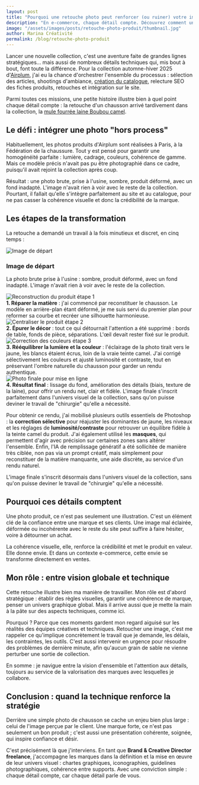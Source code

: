 ```yaml
---
layout: post
title: "Pourquoi une retouche photo peut renforcer (ou ruiner) votre image de marque"
description: "En e-commerce, chaque détail compte. Découvrez comment une retouche photo produit peut transformer l’image d’une marque et renforcer sa crédibilité."
image: "/assets/images/posts/retouche-photo-produit/thumbnail.jpg"
author: Marina Créativité
permalink: /blog/retouche-photo-produit
---
```

Lancer une nouvelle collection, c'est une aventure faite de grandes lignes stratégiques… mais aussi de nombreux détails techniques qui, mis bout à bout, font toute la différence. Pour la collection automne-hiver 2025 d'[Airplum](https://airplum.fr/), j'ai eu la chance d'orchestrer l'ensemble du processus : sélection des articles, shootings d'ambiance, [création du catalogue](https://marina-creativite.fr/blog/catalogues-airplum), relecture SEO des fiches produits, retouches et intégration sur le site.

Parmi toutes ces missions, une petite histoire illustre bien à quel point chaque détail compte : la retouche d'un chausson arrivé tardivement dans la collection, la [mule fourrée laine Boubou camel](https://airplum.fr/produit/mules-fourees-laine-femme-boubou-camel/).

## Le défi : intégrer une photo "hors process"
Habituellement, les photos produits d'Airplum sont réalisées à Paris, à la Fédération de la chaussure. Tout y est pensé pour garantir une homogénéité parfaite : lumière, cadrage, couleurs, cohérence de gamme. Mais ce modèle précis n'avait pas pu être photographié dans ce cadre, puisqu'il avait rejoint la collection après coup.

Résultat : une photo brute, prise à l'usine, sombre, produit déformé, avec un fond inadapté. L'image n'avait rien à voir avec le reste de la collection. Pourtant, il fallait qu'elle s'intègre parfaitement au site et au catalogue, pour ne pas casser la cohérence visuelle et donc la crédibilité de la marque.

## Les étapes de la transformation
La retouche a demandé un travail à la fois minutieux et discret, en cinq temps :

<div class="container container-row centered-content">
    <div>
        <img alt="Image de départ" class="medium" src="{{"/assets/images/posts/retouche-photo-produit/Photo_originale_etape_1.png" | relative_url }}" />
    </div>
    <div class="container-item-1">
        <h3>Image de départ</h3>
        <p>
            La photo brute prise à l'usine : sombre, produit déformé, avec un fond inadapté. L'image n'avait rien à voir avec le reste de la collection.
        </p>
    </div>
</div>



<div class="container container-row centered-content">
    <div>
        <img alt="Reconstruction du produit étape 1" class="medium" src="{{"/assets/images/posts/retouche-photo-produit/Photoshop_reconstruction_du_produit_etape_2.png" | relative_url }}" />
    </div>
    <div class="container-item-1">
        <b>1. Réparer la matière</b> : j'ai commencé par reconstituer le chausson. Le modèle en arrière-plan étant déformé, je me suis servi du premier plan pour reformer sa courbe et recréer une silhouette harmonieuse.
    </div>
</div>

<div class="container container-row centered-content">
    <div>
        <img alt="Centraliser le produit étape 2" class="medium" src="{{"/assets/images/posts/retouche-photo-produit/Photoshop_centraliser_le_produit_etape_3.png" | relative_url }}" />
    </div>
    <div class="container-item-1">
        <b>2. Épurer le décor</b> : tout ce qui détournait l'attention a été supprimé : bords de table, fonds de pièce, séparations. L'œil devait rester fixé sur le produit.
    </div>
</div>



<div class="container container-row centered-content">
    <div>
        <img alt="Correction des couleurs étape 3" class="medium" src="{{"/assets/images/posts/retouche-photo-produit/Photoshop_correction_de_couleurs_etape_4.png" | relative_url }}" />
    </div>
    <div class="container-item-1">
        <b>3. Rééquilibrer la lumière et la couleur</b> : l'éclairage de la photo tirait vers le jaune, les blancs étaient écrus, loin de la vraie teinte camel. J'ai corrigé sélectivement les couleurs et ajusté luminosité et contraste, tout en préservant l'ombre naturelle du chausson pour garder un rendu authentique.
    </div>
</div>

<div class="container container-row centered-content">
    <div>
        <img alt="Photo finale pour mise en ligne" class="medium" src="{{"/assets/images/posts/retouche-photo-produit/Photo_finale_pour_mise_en_ligne.png" | relative_url }}" />
    </div>
    <div class="container-item-1">
        <b>4. Résultat final</b> : lissage du fond, amélioration des détails (biais, texture de la laine), pour offrir un rendu net, clair et fidèle. L'image finale s'inscrit parfaitement dans l'univers visuel de la collection, sans qu'on puisse deviner le travail de "chirurgie" qu'elle a nécessité.
    </div>
</div>

Pour obtenir ce rendu, j'ai mobilisé plusieurs outils essentiels de Photoshop : la **correction sélective** pour réajuster les dominantes de jaune, les niveaux et les réglages de **luminosité/contraste** pour retrouver un équilibre fidèle à la teinte camel du produit. J'ai également utilisé les **masques**, qui permettent d'agir avec précision sur certaines zones sans altérer l'ensemble. Enfin, l'IA de remplissage génératif a été sollicitée de manière très ciblée, non pas via un prompt créatif, mais simplement pour reconstituer de la matière manquante, une aide discrète, au service d'un rendu naturel.

L'image finale s'inscrit désormais dans l'univers visuel de la collection, sans qu'on puisse deviner le travail de "chirurgie" qu'elle a nécessité.

## Pourquoi ces détails comptent
Une photo produit, ce n'est pas seulement une illustration. C'est un élément clé de la confiance entre une marque et ses clients. Une image mal éclairée, déformée ou incohérente avec le reste du site peut suffire à faire hésiter, voire à détourner un achat.

La cohérence visuelle, elle, renforce la crédibilité et met le produit en valeur. Elle donne envie. Et dans un contexte e-commerce, cette envie se transforme directement en ventes.

## Mon rôle : entre vision globale et technique
Cette retouche illustre bien ma manière de travailler. Mon rôle est d'abord stratégique : établir des règles visuelles, garantir une cohérence de marque, penser un univers graphique global. Mais il arrive aussi que je mette la main à la pâte sur des aspects techniques, comme ici.

Pourquoi ? Parce que ces moments gardent mon regard aiguisé sur les réalités des équipes créatives et techniques. Retoucher une image, c'est me rappeler ce qu'implique concrètement le travail que je demande, les délais, les contraintes, les outils. C'est aussi intervenir en urgence pour résoudre des problèmes de dernière minute, afin qu'aucun grain de sable ne vienne perturber une sortie de collection.

En somme : je navigue entre la vision d'ensemble et l'attention aux détails, toujours au service de la valorisation des marques avec lesquelles je collabore.

## Conclusion : quand la technique renforce la stratégie
Derrière une simple photo de chausson se cache un enjeu bien plus large : celui de l'image perçue par le client. Une marque forte, ce n'est pas seulement un bon produit ; c'est aussi une présentation cohérente, soignée, qui inspire confiance et désir.

C'est précisément là que j'interviens. En tant que **Brand & Creative Director freelance**, j'accompagne les marques dans la définition et la mise en œuvre de leur univers visuel : chartes graphiques, iconographies, guidelines photographiques, cohérence entre supports. Avec une conviction simple : chaque détail compte, car chaque détail parle de vous.
